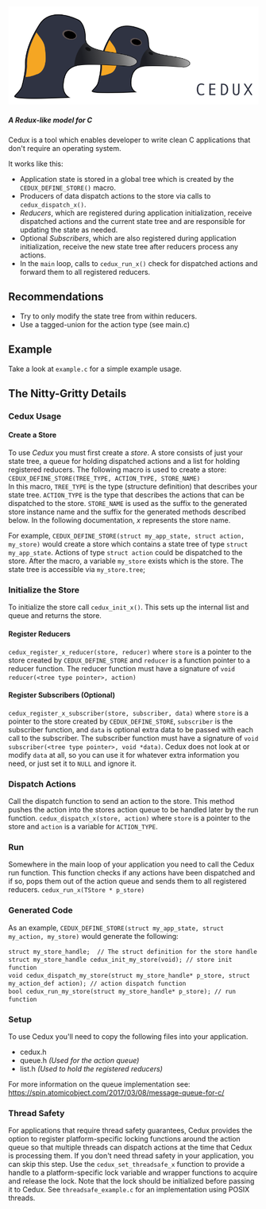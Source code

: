 <div>
  <img src='cedux.png'></img>
</div>

##### A Redux-like model for C

Cedux is a tool which enables developer to write clean C applications that don't require an operating system.

It works like this:
  - Application state is stored in a global tree which is created by the `CEDUX_DEFINE_STORE()` macro.
  - Producers of data dispatch actions to the store via calls to `cedux_dispatch_x()`.
  - _Reducers_, which are registered during application initialization, receive dispatched actions and the current state tree and are responsible for updating the state as needed.
  - Optional _Subscribers_, which are also registered during application initialization, receive the new state tree after reducers process any actions.
  - In the `main` loop, calls to `cedux_run_x()` check for dispatched actions and forward them to all registered reducers.

## Recommendations
  - Try to only modify the state tree from within reducers.
  - Use a tagged-union for the action type (see main.c)

## Example
Take a look at `example.c` for a simple example usage.

## The Nitty-Gritty Details
### Cedux Usage

#### Create a Store
To use _Cedux_ you must first create a _store_. A store consists of just your state tree, a queue for holding dispatched actions and a list for holding registered reducers. 
The following macro is used to create a store:
`CEDUX_DEFINE_STORE(TREE_TYPE, ACTION_TYPE, STORE_NAME)`  
In this macro, `TREE_TYPE` is the type (structure definition) that describes your state tree.
`ACTION_TYPE` is the type that describes the actions that can be dispatched to the store.
`STORE_NAME` is used as the suffix to the generated store instance name and the suffix for the generated methods described below. In the following documentation, _x_ represents the store name.

For example, `CEDUX_DEFINE_STORE(struct my_app_state, struct action, my_store)` would create a store which contains a state tree of type `struct my_app_state`. Actions of type `struct action` could be dispatched to the store. After the macro, a variable `my_store` exists which is the store. The state tree is accessible via `my_store.tree`;


### Initialize the Store
To initialize the store call `cedux_init_x()`. This sets up the internal list and queue and returns the store.

#### Register Reducers
`cedux_register_x_reducer(store, reducer)` where `store` is a pointer to the store created by `CEDUX_DEFINE_STORE` and `reducer` is a function pointer to a reducer function. The reducer function must have a signature of `void reducer(<tree type pointer>, action)`

#### Register Subscribers (Optional)
`cedux_register_x_subscriber(store, subscriber, data)` where `store` is a pointer to the store created by `CEDUX_DEFINE_STORE`, `subscriber` is the subscriber function, and `data` is optional extra data to be passed with each call to the subscriber. The subscriber function must have a signature of `void subscriber(<tree type pointer>, void *data)`.  Cedux does not look at or modify `data` at all, so you can use it for whatever extra information you need, or just set it to `NULL` and ignore it.

### Dispatch Actions
Call the dispatch function to send an action to the store. This method pushes the action into the stores action queue to be handled later by the run function.
`cedux_dispatch_x(store, action)` where `store` is a pointer to the store and `action` is a variable for `ACTION_TYPE`.

### Run
Somewhere in the main loop of your application you need to call the Cedux run function. This function checks if any actions have been dispatched and if so, pops them out of the action queue and sends them to all registered reducers.
`cedux_run_x(TStore * p_store)`

### Generated Code
As an example, `CEDUX_DEFINE_STORE(struct my_app_state, struct my_action, my_store)` would generate the following:

```
struct my_store_handle;  // The struct definition for the store handle
struct my_store_handle cedux_init_my_store(void); // store init function
void cedux_dispatch_my_store(struct my_store_handle* p_store, struct my_action_def action); // action dispatch function
bool cedux_run_my_store(struct my_store_handle* p_store); // run function
```

### Setup
To use Cedux you'll need to copy the following files into your application.
  - cedux.h
  - queue.h _(Used for the action queue)_
  - list.h  _(Used to hold the registered reducers)_

For more information on the queue implementation see: https://spin.atomicobject.com/2017/03/08/message-queue-for-c/

### Thread Safety

For applications that require thread safety guarantees, Cedux provides the option to register platform-specific locking functions around the action queue so that multiple threads can dispatch actions at the time that Cedux is processing them.  If you don't need thread safety in your application, you can skip this step.  Use the `cedux_set_threadsafe_x` function to provide a handle to a platform-specific lock variable and wrapper functions to acquire and release the lock.  Note that the lock should be initialized before passing it to Cedux.  See `threadsafe_example.c` for an implementation using POSIX threads.
